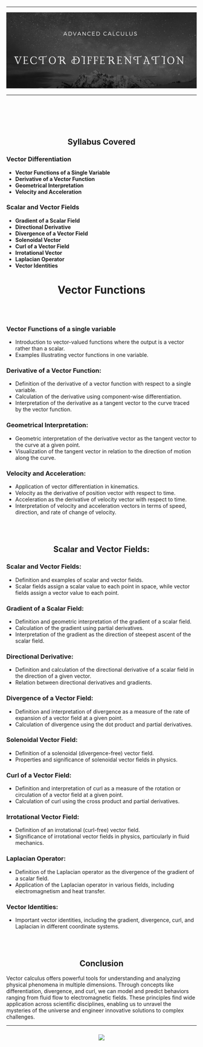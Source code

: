 <hr/>
<img src="Vector Diffrentiation/1.png">
<hr/>
<br>
</head>
<body>
  <br><br><br>
  <div>
  <h2 align="center">Syllabus Covered</h2>
<h3>Vector Differentiation</h3>
<ul>
    <li><strong>Vector Functions of a Single Variable</strong></li>
    <li><strong>Derivative of a Vector Function</strong></li>
    <li><strong>Geometrical Interpretation</strong></li>
    <li><strong>Velocity and Acceleration</strong></li>
</ul>
<h3>Scalar and Vector Fields</h3>
<ul>
    <li><strong>Gradient of a Scalar Field</strong></li>
    <li><strong>Directional Derivative</strong></li>
    <li><strong>Divergence of a Vector Field</strong></li>
    <li><strong>Solenoidal Vector</strong></li>
    <li><strong>Curl of a Vector Field</strong></li>
    <li><strong>Irrotational Vector</strong></li>
    <li><strong>Laplacian Operator</strong></li>
    <li><strong>Vector Identities</strong></li>
</ul>
  </div>
<h1 align="center">Vector Functions</h1>
  <br><br>
<h3>Vector Functions of a single variable</h3>
<ul>
  <li>Introduction to vector-valued functions where the output is a vector rather than a scalar.</li>
  <li>Examples illustrating vector functions in one variable.</li>
</ul>

<h3>Derivative of a Vector Function:</h3>
<ul>
  <li>Definition of the derivative of a vector function with respect to a single variable.</li>
  <li>Calculation of the derivative using component-wise differentiation.</li>
  <li>Interpretation of the derivative as a tangent vector to the curve traced by the vector function.</li>
</ul>

<h3>Geometrical Interpretation:</h3>
<ul>
  <li>Geometric interpretation of the derivative vector as the tangent vector to the curve at a given point.</li>
  <li>Visualization of the tangent vector in relation to the direction of motion along the curve.</li>
</ul>

<h3>Velocity and Acceleration:</h3>
<ul>
  <li>Application of vector differentiation in kinematics.</li>
  <li>Velocity as the derivative of position vector with respect to time.</li>
  <li>Acceleration as the derivative of velocity vector with respect to time.</li>
  <li>Interpretation of velocity and acceleration vectors in terms of speed, direction, and rate of change of velocity.</li>
</ul>
<br><br>
<h2 align="center">Scalar and Vector Fields:</h2>
<h3>Scalar and Vector Fields:</h3>
<ul>
  <li>Definition and examples of scalar and vector fields.</li>
  <li>Scalar fields assign a scalar value to each point in space, while vector fields assign a vector value to each point.</li>
</ul>

<h3>Gradient of a Scalar Field:</h3>
<ul>
  <li>Definition and geometric interpretation of the gradient of a scalar field.</li>
  <li>Calculation of the gradient using partial derivatives.</li>
  <li>Interpretation of the gradient as the direction of steepest ascent of the scalar field.</li>
</ul>

<h3>Directional Derivative:</h3>
<ul>
  <li>Definition and calculation of the directional derivative of a scalar field in the direction of a given vector.</li>
  <li>Relation between directional derivatives and gradients.</li>
</ul>

<h3>Divergence of a Vector Field:</h3>
<ul>
  <li>Definition and interpretation of divergence as a measure of the rate of expansion of a vector field at a given point.</li>
  <li>Calculation of divergence using the dot product and partial derivatives.</li>
</ul>

<h3>Solenoidal Vector Field:</h3>
<ul>
  <li>Definition of a solenoidal (divergence-free) vector field.</li>
  <li>Properties and significance of solenoidal vector fields in physics.</li>
</ul>

<h3>Curl of a Vector Field:</h3>
<ul>
  <li>Definition and interpretation of curl as a measure of the rotation or circulation of a vector field at a given point.</li>
  <li>Calculation of curl using the cross product and partial derivatives.</li>
</ul>

<h3>Irrotational Vector Field:</h3>
<ul>
  <li>Definition of an irrotational (curl-free) vector field.</li>
  <li>Significance of irrotational vector fields in physics, particularly in fluid mechanics.</li>
</ul>

<h3>Laplacian Operator:</h3>
<ul>
  <li>Definition of the Laplacian operator as the divergence of the gradient of a scalar field.</li>
  <li>Application of the Laplacian operator in various fields, including electromagnetism and heat transfer.</li>
</ul>

<h3>Vector Identities:</h3>
<ul>
  <li>Important vector identities, including the gradient, divergence, curl, and Laplacian in different coordinate systems.</li>
</ul>
<br><br>
<h2 align="center">Conclusion</h2>
<p>Vector calculus offers powerful tools for understanding and analyzing physical phenomena in multiple dimensions. Through concepts like differentiation, divergence, and curl, we can model and predict behaviors ranging from fluid flow to electromagnetic fields. These principles find wide application across scientific disciplines, enabling us to unravel the mysteries of the universe and engineer innovative solutions to complex challenges.</p>
<hr/>
</body>
<h3 align="center">
 <img src="https://readme-typing-svg.herokuapp.com?font=Fira+Code&size=15&pause=1000&color=00FFBD&center=true&vCenter=true&random=false&width=435&lines=Thank+You+For+Inspecting+;My+Work+on+Vector+Differentiation+!+%F0%9F%98%84"/>
</h3>
